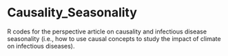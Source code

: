 # Causality_Seasonality

R codes for the perspective article on causality and infectious disease seasonality (i.e., how to use causal concepts to study the impact of climate on infectious diseases).   

